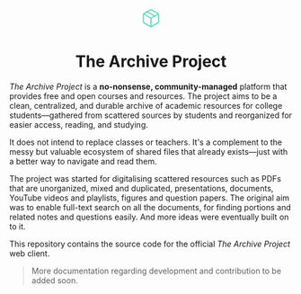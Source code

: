 <div align="center">

![a package box icon in an aqua-green color](./.github/icon.png)

# The Archive Project

</div>

_The Archive Project_ is a **no-nonsense, community-managed** platform that provides free and open courses and resources.
The project aims to be a clean, centralized, and durable archive of academic resources for college students—gathered from scattered sources by students and reorganized for easier access, reading, and studying.

It does not intend to replace classes or teachers.
It's a complement to the messy but valuable ecosystem of shared files that already exists—just with a better way to navigate and read them.

The project was started for digitalising scattered resources such as PDFs that are unorganized, mixed and duplicated, presentations, documents, YouTube videos and playlists, figures and question papers.
The original aim was to enable full-text search on all the documents, for finding portions and related notes and questions easily.
And more ideas were eventually built on to it.

This repository contains the source code for the official _The Archive Project_ web client.

> More documentation regarding development and contribution to be added soon.

<!--
## Roadmap

### Markdown Reader

Feature support:

- [x] KaTeX & Math
- [x] Images
- [x] Mermaid diagrams
- [ ] SVG & Excalidraw diagrams (can look into <https://github.com/rough-stuff/rough>)
- [ ] Charts
- [ ] Blockquotes
- [ ] Code blocks (with highlighting)

Enhancements:

- [ ] Image carousels
- [x] image lightbox support
- [ ] fix zoom in lightbox (bigger-picture pkg)
- [x] figures and captions

### Module View

- [ ] Figure section which lists all the figures
  - [x] Numbering the figures
- [ ] Table section
- [ ] Bottom bar
  - [ ] Go to top
  - [ ] Font size adjust tool
  - [ ] Table of contents view
- [ ] Search
  - [ ] Search indexes
  - [ ] Image -> VLM -> description (include in search)
  - [ ] Global & contextual search -->
